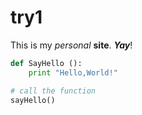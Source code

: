 # try1

This is my _personal_ **site**. _**Yay**_!

```python
def SayHello ():
    print "Hello,World!"

# call the function
sayHello()
```
